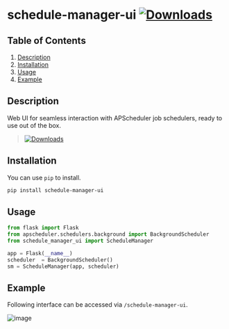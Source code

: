 # schedule-manager-ui [![Downloads](https://pepy.tech/badge/schedule-manager-ui)](https://pepy.tech/project/schedule-manager-ui)

## Table of Contents
1. [Description](#description)
2. [Installation](#installation)
3. [Usage](#usage)
4. [Example](#example)
   
## Description
Web UI for seamless interaction with APScheduler job schedulers, ready to use out of the box. 
> [![Downloads](https://pepy.tech/badge/schedule-manager-ui)](https://pepy.tech/project/schedule-manager-ui) 

## Installation
You can use `pip` to install. 
```bash
pip install schedule-manager-ui
```

## Usage
```python
from flask import Flask
from apscheduler.schedulers.background import BackgroundScheduler
from schedule_manager_ui import ScheduleManager

app = Flask(__name__)
scheduler  = BackgroundScheduler()
sm = ScheduleManager(app, scheduler)
```

## Example
Following interface can be accessed via `/schedule-manager-ui`.

![image](https://github.com/user-attachments/assets/9d2df283-242e-46e5-b693-e1708517e377)
